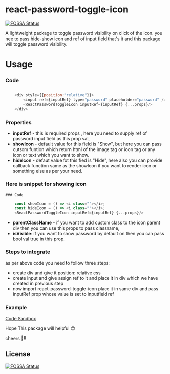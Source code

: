 # react-password-toggle-icon
[![FOSSA Status](https://app.fossa.com/api/projects/git%2Bgithub.com%2Fpsd8%2Freact-password-toggle-icon.svg?type=shield)](https://app.fossa.com/projects/git%2Bgithub.com%2Fpsd8%2Freact-password-toggle-icon?ref=badge_shield)


A lightweight package to toggle password visibility on click of the icon. you nee to pass hide-show icon and ref of input field that's it and this package will toggle password visibility.

# Usage

### Code

``` js

    <div style={{position:"relative"}}>
        <input ref={inputRef} type="password" placeholder="password" />
        <ReactPasswordToggleIcon inputRef={inputRef} {...props}/>
    </div>
```

### Properties
-  **inputRef** - this is required props , here you need to supply ref of password input field as this prop val,
-  **showIcon** - default value for this field is "Show", but here you can pass cutsom funtion which return html of the image tag or icon tag or any icon or text which you want to show.
-  **hideIcon** - defaut value fot this fied is "Hide", here also you can provide callback function same as the showIcon if you want to render icon or something else as per your need.

### Here is snippet for showing icon 
    ### Code

``` js
    const showIcon = () => <i class=""></i>;
    const hideIcon = () => <i class=""></i>;
    <ReactPasswordToggleIcon inputRef={inputRef} {...props}/>
```
-   **parentClassName** - if you want to add custom class to the icon parent div then you can use this props to pass classname,
-   **isVisible**: if you want to show password by default on then you can pass bool val true in this prop.

### Steps to integrate
as per above code you need to follow three steps:
- create div and give it position: relative css
- create input and give assign ref to it and place it in div which we have created in previous step
- now import react-password-toggle-icon place it in same div and pass inputRef prop whose value is set to inputfield ref

### Example
[Code Sandbox](https://codesandbox.io/s/react-password-toggle-icon-forked-rd2xz)

Hope This package will helpful 😊

cheers 🥂!!



## License
[![FOSSA Status](https://app.fossa.com/api/projects/git%2Bgithub.com%2Fpsd8%2Freact-password-toggle-icon.svg?type=large)](https://app.fossa.com/projects/git%2Bgithub.com%2Fpsd8%2Freact-password-toggle-icon?ref=badge_large)